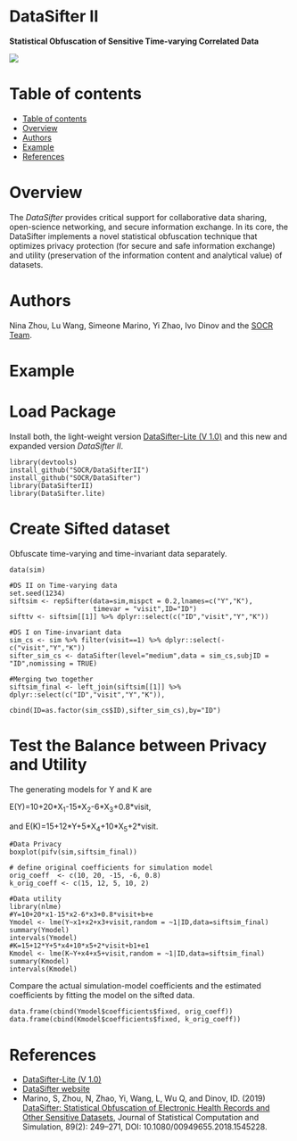 # DataSifter II

**Statistical Obfuscation of Sensitive Time-varying Correlated Data**

<a href="http://socr.umich.edu/"><img align="middle" src="http://socr.umich.edu/HTML5/DataSifter/img/DataSifter_V1_FrameworkDiagram.png"></a>

Table of contents
=================

<!--tc-->
   * [Table of contents](#table-of-contents)
   * [Overview](#overview)
   * [Authors](#authors)
   * [Example](#example)
   * [References](#references)
<!--tc-->

Overview
========
The *DataSifter* provides critical support for collaborative data sharing, open-science networking, and secure information exchange. In its core, the DataSifter implements a novel statistical obfuscation technique that optimizes privacy protection (for secure and safe information exchange) and utility (preservation of the information content and analytical value) of datasets. 

Authors
=======
Nina Zhou, Lu Wang, Simeone Marino, Yi Zhao, Ivo Dinov and the [SOCR Team](http://www.socr.umich.edu/people/).


Example
=======

# Load Package

Install both, the light-weight version [DataSifter-Lite (V 1.0)](https://github.com/SOCR/DataSifter) and this new and expanded version *DataSifter II*.

```{r}
library(devtools)
install_github("SOCR/DataSifterII")
install_github("SOCR/DataSifter")
library(DataSifterII)
library(DataSifter.lite)
```

# Create Sifted dataset

Obfuscate time-varying and time-invariant data separately.

```{r}
data(sim)

#DS II on Time-varying data
set.seed(1234)
siftsim <- repSifter(data=sim,mispct = 0.2,lnames=c("Y","K"),
                     timevar = "visit",ID="ID")
sifttv <- siftsim[[1]] %>% dplyr::select(c("ID","visit","Y","K"))

#DS I on Time-invariant data
sim_cs <- sim %>% filter(visit==1) %>% dplyr::select(-c("visit","Y","K"))
sifter_sim_cs <- dataSifter(level="medium",data = sim_cs,subjID = "ID",nomissing = TRUE)

#Merging two together
siftsim_final <- left_join(siftsim[[1]] %>% dplyr::select(c("ID","visit","Y","K")),
                           cbind(ID=as.factor(sim_cs$ID),sifter_sim_cs),by="ID")
```

# Test the Balance between Privacy and Utility

The generating models for Y and K are

E(Y)=10+20\*X<sub>1</sub>-15\*X<sub>2</sub>-6\*X<sub>3</sub>+0.8\*visit,

and E(K)=15+12\*Y+5\*X<sub>4</sub>+10\*X<sub>5</sub>+2\*visit.

```{r}
#Data Privacy
boxplot(pifv(sim,siftsim_final))

# define original coefficients for simulation model
orig_coeff  <- c(10, 20, -15, -6, 0.8)
k_orig_coeff <- c(15, 12, 5, 10, 2)

#Data utility
library(nlme)
#Y=10+20*x1-15*x2-6*x3+0.8*visit+b+e
Ymodel <- lme(Y~x1+x2+x3+visit,random = ~1|ID,data=siftsim_final)
summary(Ymodel)
intervals(Ymodel)
#K=15+12*Y+5*x4+10*x5+2*visit+b1+e1
Kmodel <- lme(K~Y+x4+x5+visit,random = ~1|ID,data=siftsim_final)
summary(Kmodel)
intervals(Kmodel)
```

Compare the actual simulation-model coefficients and the estimated coefficients by fitting the model on the sifted data.

```{r}
data.frame(cbind(Ymodel$coefficients$fixed, orig_coeff))
data.frame(cbind(Kmodel$coefficients$fixed, k_orig_coeff))
```

References
==========

* [DataSifter-Lite (V 1.0)](https://github.com/SOCR/DataSifter) 
* [DataSifter website](http://datasifter.org)
* Marino, S, Zhou, N, Zhao, Yi, Wang, L, Wu Q, and Dinov, ID. (2019) [DataSifter: Statistical Obfuscation of Electronic Health Records and Other Sensitive Datasets](https://doi.org/10.1080/00949655.2018.1545228), Journal of Statistical Computation and Simulation, 89(2): 249–271, DOI: 10.1080/00949655.2018.1545228.
